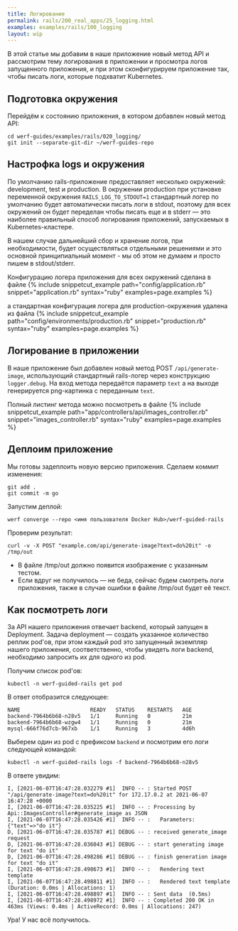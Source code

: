 ```yaml
---
title: Логирование
permalink: rails/200_real_apps/25_logging.html
examples: examples/rails/100_logging
layout: wip
---
```


В этой статье мы добавим в наше приложение новый метод API и рассмотрим тему логирования в приложении и просмотра логов запущенного приложения, и при этом  сконфигурируем приложение так, чтобы писать логи, которые подхватит Kubernetes.

## Подготовка окружения
Перейдём к состоянию приложения, в котором добавлен новый метод API:

```shell
cd werf-guides/examples/rails/020_logging/
git init --separate-git-dir ~/werf-guides-repo
```

## Настрофка logs и окружения

По умолчанию rails-приложение предоставляет несколько окружений: development, test и production.
В окружении production при установке переменной окружения `RAILS_LOG_TO_STDOUT=1` стандартный логер по умолчанию будет автоматически писать логи в stdout, поэтому для всех окружений он будет переделан чтобы писать еще и в stderr — это наиболее правильный способ логирования приложений, запускаемых в Kubernetes-кластере.

В нашем случае дальнейший сбор и хранение логов, при необходимости, будет осуществляться отдельными решениями и это основной принципиальный момент - мы об этом не думаем и просто пишем в stdout/stderr.

Конфигурацию логера приложения для всех окружений сделана в файле {% include snippetcut_example path="config/application.rb" snippet="application.rb" syntax="ruby" examples=page.examples %}

а стандартная конфигурация логера для production-окружения удалена из файла {% include snippetcut_example path="config/environments/production.rb" snippet="production.rb" syntax="ruby" examples=page.examples %}


## Логирование в приложении

В наше приложение был добавлен новый метод POST `/api/generate-image`, использующий стандартный rails-логер через конструкцию `logger.debug`. На вход метода передаётся параметр `text` а на выходе генерируется png-картинка с переданным `text`.

Полный листинг метода можно посмотреть в файле {% include snippetcut_example path="app/controllers/api/images_controller.rb" snippet="images_controller.rb" syntax="ruby" examples=page.examples %}


## Деплоим приложение

Мы готовы задеплоить новую версию приложения. Сделаем коммит изменения:

```shell
git add .
git commit -m go
```

Запустим деплой:

```shell
werf converge --repo <имя пользователя Docker Hub>/werf-guided-rails
```

Проверим результат:
    
```shell
curl -v -X POST "example.com/api/generate-image?text=do%20it" -o /tmp/out
```

- В файле /tmp/out должно появится изображение с указанным тестом.
- Если вдруг не получилось — не беда, сейчас будем смотреть логи приложения, также в случае ошибки в файле /tmp/out будет её текст.

## Как посмотреть логи

За API нашего приложения отвечает backend, который запущен в Deployment. Задача deployment — создать указанное количество реплик pod'ов, при этом каждый pod это запущенный экземпляр нашего приложения, соответственно, чтобы увидеть логи backend, необходимо запросить их для одного из pod.

Получим список pod'ов:

```shell
kubectl -n werf-guided-rails get pod
```

В ответ отобразится следующее:
```shell
NAME                      READY   STATUS    RESTARTS   AGE
backend-7964b6b68-n28v5   1/1     Running   0          21m
backend-7964b6b68-wzgw4   1/1     Running   0          21m
mysql-666f76d7cb-967xb    1/1     Running   3          4d6h
```

Выберем один из pod с префиксом `backend` и посмотрим его логи следующей командой:

```shell
kubectl -n werf-guided-rails logs -f backend-7964b6b68-n28v5
```

В ответе увидим:
```shell
I, [2021-06-07T16:47:28.032279 #1]  INFO -- : Started POST "/api/generate-image?text=do%20it" for 172.17.0.2 at 2021-06-07 16:47:28 +0000
I, [2021-06-07T16:47:28.035225 #1]  INFO -- : Processing by Api::ImagesController#generate_image as JSON
I, [2021-06-07T16:47:28.035426 #1]  INFO -- :   Parameters: {"text"=>"do it"}
D, [2021-06-07T16:47:28.035787 #1] DEBUG -- : received generate_image request
D, [2021-06-07T16:47:28.036043 #1] DEBUG -- : start generating image for text "do it"
D, [2021-06-07T16:47:28.498286 #1] DEBUG -- : finish generation image for text "do it"
I, [2021-06-07T16:47:28.498673 #1]  INFO -- :   Rendering text template
I, [2021-06-07T16:47:28.498811 #1]  INFO -- :   Rendered text template (Duration: 0.0ms | Allocations: 1)
I, [2021-06-07T16:47:28.498897 #1]  INFO -- : Sent data  (0.5ms)
I, [2021-06-07T16:47:28.498972 #1]  INFO -- : Completed 200 OK in 463ms (Views: 0.4ms | ActiveRecord: 0.0ms | Allocations: 247)
```
Ура! У нас всё получилось.